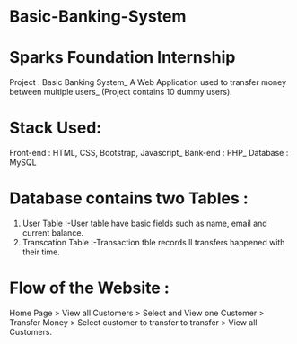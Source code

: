 # Basic-Banking-System
# Sparks Foundation Internship
Project : Basic Banking System_
A Web Application used to transfer money between multiple users_
(Project contains 10 dummy users).
# Stack Used:
Front-end : HTML, CSS, Bootstrap, Javascript_
Bank-end : PHP_
Database : MySQL
# Database contains two Tables :
1. User Table :-User table have basic fields such as name, email and current balance.
2. Transcation Table :-Transaction tble records ll transfers happened with their time.
# Flow of the Website :
Home Page > View all Customers > Select and View one Customer > Transfer Money > Select customer to transfer to transfer > View all Customers.

